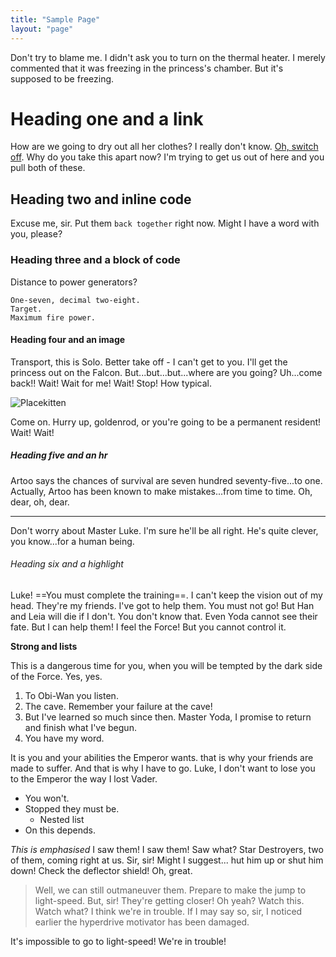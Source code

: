 ```yaml
---
title: "Sample Page"
layout: "page"
---
```


Don't try to blame me. I didn't ask you to turn on the thermal heater. I merely
commented that it was freezing in the princess's chamber. But it's supposed to
be freezing.

# Heading one and a link

How are we going to dry out all her clothes? I really don't know. [Oh, switch
off](#). Why do you take this apart now? I'm trying to get us out of here and
you pull both of these.

## Heading two and inline code

Excuse me, sir. Put them `back together` right now. Might I have a word with
you, please?

### Heading three and a block of code

Distance to power generators?

```
One-seven, decimal two-eight.
Target.
Maximum fire power.
```

#### Heading four and an image

Transport, this is Solo. Better take off - I can't get to you. I'll get the
princess out on the Falcon. But...but...but...where are you going? Uh...come
back!! Wait! Wait for me! Wait! Stop! How typical.

![Placekitten](https://placekitten.com/650/300)

Come on. Hurry up, goldenrod, or you're going to be a permanent resident! Wait!
Wait!

##### Heading five and an hr

Artoo says the chances of survival are seven hundred seventy-five...to one.
Actually, Artoo has been known to make mistakes...from time to time. Oh, dear,
oh, dear.

---

Don't worry about Master Luke. I'm sure he'll be all right. He's quite clever,
you know...for a human being.

###### Heading six and a highlight

Luke! ==You must complete the training==. I can't keep the vision out of my
head. They're my friends. I've got to help them. You must not go! But Han and
Leia will die if I don't. You don't know that. Even Yoda cannot see their fate.
But I can help them! I feel the Force! But you cannot control it.

**Strong and lists**

This is a dangerous time for you, when you will be tempted by the dark side of
the Force. Yes, yes.

1. To Obi-Wan you listen.
2. The cave. Remember your failure at the cave!
3. But I've learned so much since then. Master Yoda, I promise to return and
   finish what I've begun.
4. You have my word.

It is you and your abilities the Emperor wants. that is why your friends are
made to suffer. And that is why I have to go. Luke, I don't want to lose you to
the Emperor the way I lost Vader.

- You won't.
- Stopped they must be.
  - Nested list
- On this depends.

*This is emphasised* I saw them! I saw them! Saw what? Star Destroyers, two of
them, coming right at us. Sir, sir! Might I suggest... hut him up or shut him
down! Check the deflector shield! Oh, great.

> Well, we can still outmaneuver them. Prepare to make the jump to light-speed.
> But, sir! They're getting closer! Oh yeah? Watch this. Watch what? I think
> we're in trouble. If I may say so, sir, I noticed earlier the hyperdrive
> motivator has been damaged.

It's impossible to go to light-speed! We're in trouble!

